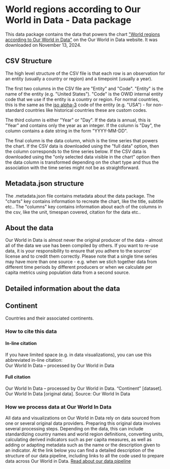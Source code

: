 # World regions according to Our World in Data - Data package

This data package contains the data that powers the chart ["World regions according to Our World in Data"](https://ourworldindata.org/grapher/continents-according-to-our-world-in-data?v=1&csvType=full&useColumnShortNames=false) on the Our World in Data website. It was downloaded on November 13, 2024.

## CSV Structure

The high level structure of the CSV file is that each row is an observation for an entity (usually a country or region) and a timepoint (usually a year).

The first two columns in the CSV file are "Entity" and "Code". "Entity" is the name of the entity (e.g. "United States"). "Code" is the OWID internal entity code that we use if the entity is a country or region. For normal countries, this is the same as the [iso alpha-3](https://en.wikipedia.org/wiki/ISO_3166-1_alpha-3) code of the entity (e.g. "USA") - for non-standard countries like historical countries these are custom codes.

The third column is either "Year" or "Day". If the data is annual, this is "Year" and contains only the year as an integer. If the column is "Day", the column contains a date string in the form "YYYY-MM-DD".

The final column is the data column, which is the time series that powers the chart. If the CSV data is downloaded using the "full data" option, then the column corresponds to the time series below. If the CSV data is downloaded using the "only selected data visible in the chart" option then the data column is transformed depending on the chart type and thus the association with the time series might not be as straightforward.

## Metadata.json structure

The .metadata.json file contains metadata about the data package. The "charts" key contains information to recreate the chart, like the title, subtitle etc.. The "columns" key contains information about each of the columns in the csv, like the unit, timespan covered, citation for the data etc..

## About the data

Our World in Data is almost never the original producer of the data - almost all of the data we use has been compiled by others. If you want to re-use data, it is your responsibility to ensure that you adhere to the sources' license and to credit them correctly. Please note that a single time series may have more than one source - e.g. when we stich together data from different time periods by different producers or when we calculate per capita metrics using population data from a second source.

## Detailed information about the data


## Continent
Countries and their associated continents.


### How to cite this data

#### In-line citation
If you have limited space (e.g. in data visualizations), you can use this abbreviated in-line citation:  
Our World In Data – processed by Our World in Data

#### Full citation
Our World In Data – processed by Our World in Data. “Continent” [dataset]. Our World In Data [original data].
Source: Our World In Data

### How we process data at Our World In Data

All data and visualizations on Our World in Data rely on data sourced from one or several original data providers. Preparing this original data involves several processing steps. Depending on the data, this can include standardizing country names and world region definitions, converting units, calculating derived indicators such as per capita measures, as well as adding or adapting metadata such as the name or the description given to an indicator.
At the link below you can find a detailed description of the structure of our data pipeline, including links to all the code used to prepare data across Our World in Data.
[Read about our data pipeline](https://docs.owid.io/projects/etl/)


    
